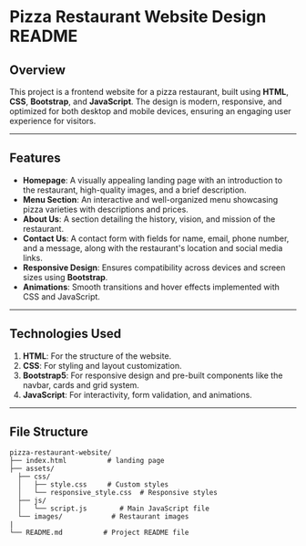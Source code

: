 # Pizza Restaurant Website Design README

## Overview

This project is a frontend website for a pizza restaurant, built using **HTML**, **CSS**, **Bootstrap**, and **JavaScript**. The design is modern, responsive, and optimized for both desktop and mobile devices, ensuring an engaging user experience for visitors.

---

## Features

- **Homepage**: A visually appealing landing page with an introduction to the restaurant, high-quality images, and a brief description.
- **Menu Section**: An interactive and well-organized menu showcasing pizza varieties with descriptions and prices.
- **About Us**: A section detailing the history, vision, and mission of the restaurant.
- **Contact Us**: A contact form with fields for name, email, phone number, and a message, along with the restaurant's location and social media links.
- **Responsive Design**: Ensures compatibility across devices and screen sizes using **Bootstrap**.
- **Animations**: Smooth transitions and hover effects implemented with CSS and JavaScript.

---

## Technologies Used

1. **HTML**: For the structure of the website.
2. **CSS**: For styling and layout customization.
3. **Bootstrap5**: For responsive design and pre-built components like the navbar, cards and grid system.
4. **JavaScript**: For interactivity, form validation, and animations.

---

## File Structure

```
pizza-restaurant-website/
├── index.html          # landing page
├── assets/
  ├── css/
  │   ├── style.css     # Custom styles
  │   └── responsive_style.css  # Responsive styles
  ├── js/
  │   └── script.js        # Main JavaScript file
  └── images/            # Restaurant images
|
└── README.md          # Project README file
```
